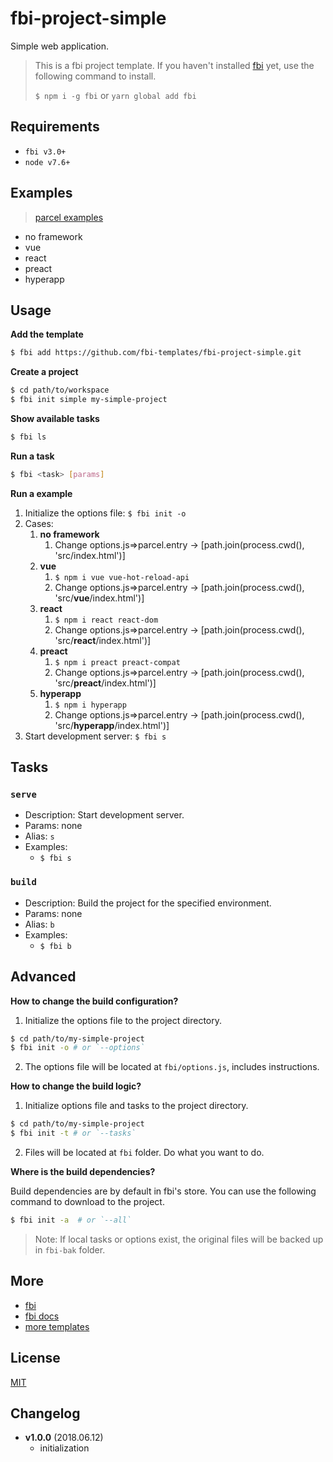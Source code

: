 # fbi-project-simple
Simple web application.

> This is a fbi project template. If you haven't installed [fbi](https://github.com/AlloyTeam/fbi) yet, use the following command to install.
>
> `$ npm i -g fbi` or `yarn global add fbi`


## Requirements
- `fbi v3.0+`
- `node v7.6+`

## Examples
> [parcel examples](https://github.com/parcel-bundler/examples)
- no framework
- vue
- react
- preact
- hyperapp


## Usage

**Add the template**
```bash
$ fbi add https://github.com/fbi-templates/fbi-project-simple.git
```

**Create a project**
```bash
$ cd path/to/workspace
$ fbi init simple my-simple-project
```

**Show available tasks**
```bash
$ fbi ls
```

**Run a task**
```bash
$ fbi <task> [params]
```

**Run a example**

1. Initialize the options file: `$ fbi init -o`
1. Cases:
    1. **no framework**
        1. Change options.js=>parcel.entry -> [path.join(process.cwd(), 'src/index.html')] 
    1. **vue**
        1. `$ npm i vue vue-hot-reload-api`
        1. Change options.js=>parcel.entry -> [path.join(process.cwd(), 'src/**vue**/index.html')] 
    1. **react**
        1. `$ npm i react react-dom`
        1. Change options.js=>parcel.entry -> [path.join(process.cwd(), 'src/**react**/index.html')] 
    1. **preact**
        1. `$ npm i preact preact-compat`
        1. Change options.js=>parcel.entry -> [path.join(process.cwd(), 'src/**preact**/index.html')] 
    1. **hyperapp**
        1. `$ npm i hyperapp`
        1. Change options.js=>parcel.entry -> [path.join(process.cwd(), 'src/**hyperapp**/index.html')] 
1. Start development server: `$ fbi s`


## Tasks

### `serve`
- Description: Start development server.
- Params: none
- Alias: `s`
- Examples:
  - `$ fbi s`

### `build`
- Description: Build the project for the specified environment.
- Params: none
- Alias: `b`
- Examples:
  - `$ fbi b`

## Advanced
**How to change the build configuration?**
1. Initialize the options file to the project directory. 
```bash
$ cd path/to/my-simple-project
$ fbi init -o # or `--options`
```
2. The options file will be located at `fbi/options.js`, includes instructions. 

**How to change the build logic?**
1. Initialize options file and tasks to the project directory. 
```bash
$ cd path/to/my-simple-project
$ fbi init -t # or `--tasks`
```
2. Files will be located at `fbi` folder. Do what you want to do.

**Where is the build dependencies?**

Build dependencies are by default in fbi's store. You can use the following command to download to the project.

```bash
$ fbi init -a  # or `--all`
```
> Note: If local tasks or options exist, the original files will be backed up in `fbi-bak` folder.

## More
- [fbi](https://github.com/AlloyTeam/fbi)
- [fbi docs](https://neikvon.gitbooks.io/fbi/content/)
- [more templates](https://github.com/fbi-templates)

## License
[MIT](https://opensource.org/licenses/MIT)

## Changelog

- **v1.0.0**  (2018.06.12)
  - initialization


